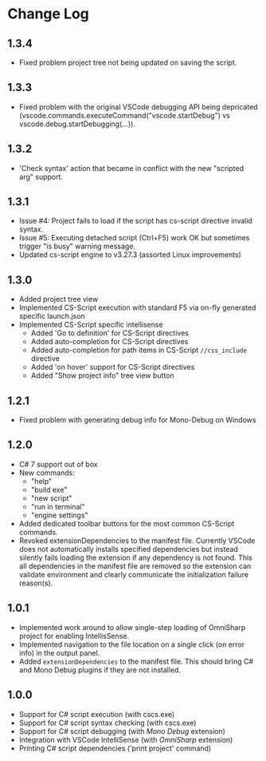 # Change Log

## 1.3.4
- Fixed problem project tree not being updated on saving the script.

## 1.3.3
- Fixed problem with the original VSCode debugging API being depricated (vscode.commands.executeCommand("vscode.startDebug") vs vscode.debug.startDebugging(...)).

## 1.3.2
- 'Check syntax' action that became in conflict with the new "scripted arg" support.

## 1.3.1
- Issue #4: Project fails to load if the script has cs-script directive invalid syntax.
- Issue #5: Executing detached script (Ctrl+F5) work OK but sometimes trigger "is busy" warning message.
- Updated cs-script engine to v3.27.3 (assorted Linux improvements)

## 1.3.0
- Added project tree view
- Implemented CS-Script execution with standard F5 via on-fly generated specific launch.json
- Implemented CS-Script specific intellisense
  * Added 'Go to definition' for CS-Script directives
  * Added auto-completion for CS-Script directives
  * Added auto-completion for path items in CS-Script `//css_include` directive
  * Added 'on hover' support for CS-Script directives
  * Added "Show project info" tree view button

## 1.2.1
- Fixed problem with generating debug info for Mono-Debug on Windows

## 1.2.0
- C# 7 support out of box
- New commands:
  * "help"
  * "build exe"
  * "new script"
  * "run in terminal"
  * "engine settings"
- Added dedicated toolbar buttons for the most common CS-Script commands.
- Revoked  extensionDependencies to the manifest file. Currently VSCode does not automatically installs specified dependencies but instead silently fails loading the extension if any dependency is not found. This all dependencies in the manifest file are removed so the extension can validate environment and clearly communicate the initialization failure reason(s).

## 1.0.1
- Implemented work around to allow single-step loading of OmniSharp project for enabling IntellisSense.
- Implemented navigation to the file location on a single click (on error info) in the output panel.
- Added `extensionDependencies` to the manifest file. This should bring C# and Mono Debug plugins if they are not installed.

## 1.0.0
- Support for C# script execution (with cscs.exe)
- Support for C# script syntax checking (with cscs.exe)
- Support for C# script debugging (with _Mono Debug_ extension)
- Integration with VSCode IntelliSense (with _OmniSharp_ extension)
- Printing C# script dependencies ('print project' command)

